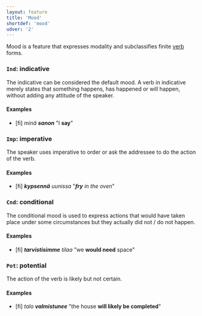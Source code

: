 ```yaml
---
layout: feature
title: 'Mood'
shortdef: 'mood'
udver: '2'
---
```


Mood is a feature that expresses modality and subclassifies finite
[verb](fi-pos/VERB) forms.

### <a name="Ind">`Ind`</a>: indicative

The indicative can be considered the default mood. A verb in
indicative merely states that something happens, has happened or will
happen, without adding any attitude of the speaker.

#### Examples

* [fi] _minä <b>sanon</b>_ "I <b>say</b>"

### <a name="Imp">`Imp`</a>: imperative

The speaker uses imperative to order or ask the addressee to do the
action of the verb.

#### Examples

* [fi] _<b>kypsennä</b> uunissa_ "_<b>fry</b> in the oven_"

### <a name="Cnd">`Cnd`</a>: conditional

The conditional mood is used to express actions that would have taken
place under some circumstances but they actually did not / do not
happen.

#### Examples

* [fi] _<b>tarvistisimme</b> tilaa_ "we <b>would need</b> space"

### <a name="Pot">`Pot`</a>: potential

The action of the verb is likely but not certain.

#### Examples

* [fi] _talo <b>valmistunee</b>_ "the house <b>will likely be completed</b>"
<!-- Interlanguage links updated Čt lis 12 09:43:02 CET 2020 -->

